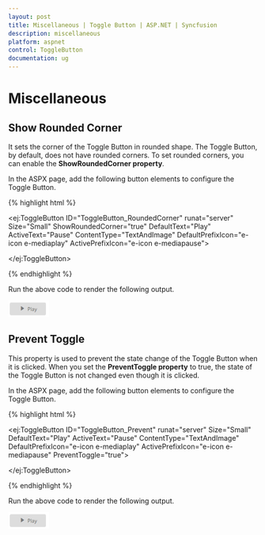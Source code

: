 ```yaml
---
layout: post
title: Miscellaneous | Toggle Button | ASP.NET | Syncfusion
description: miscellaneous
platform: aspnet
control: ToggleButton
documentation: ug
---
```


# Miscellaneous

## Show Rounded Corner 

It sets the corner of the Toggle Button in rounded shape. The Toggle Button, by default, does not have rounded corners. To set rounded corners, you can enable the **ShowRoundedCorner property**.

In the ASPX page, add the following button elements to configure the Toggle Button.

{% highlight html %}

<ej:ToggleButton ID="ToggleButton_RoundedCorner" runat="server" Size="Small" ShowRoundedCorner="true" DefaultText="Play" ActiveText="Pause" ContentType="TextAndImage" DefaultPrefixIcon="e-icon e-mediaplay" ActivePrefixIcon="e-icon e-mediapause">

</ej:ToggleButton>

{% endhighlight %}



Run the above code to render the following output.

![](Miscellaneous_images/Miscellaneous_img1.png) 



## Prevent Toggle

This property is used to prevent the state change of the Toggle Button when it is clicked. When you set the **PreventToggle property** to true, the state of the Toggle Button is not changed even though it is clicked.

In the ASPX page, add the following button elements to configure the Toggle Button.

{% highlight html %}

<ej:ToggleButton ID="ToggleButton_Prevent" runat="server" Size="Small" DefaultText="Play" ActiveText="Pause" ContentType="TextAndImage" DefaultPrefixIcon="e-icon e-mediaplay" ActivePrefixIcon="e-icon e-mediapause" PreventToggle="true">

</ej:ToggleButton>

{% endhighlight %}



Run the above code to render the following output.

![](Miscellaneous_images/Miscellaneous_img2.png) 




